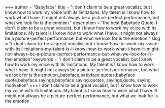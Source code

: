 +++
author = "Babyface"
title = "I don't claim to be a great vocalist, but I know how to work my voice with its limitations. My talent is I know how to work what I have. It might not always be a picture-perfect performance, but what we look for is the emotion."
description = "the best Babyface Quote: I don't claim to be a great vocalist, but I know how to work my voice with its limitations. My talent is I know how to work what I have. It might not always be a picture-perfect performance, but what we look for is the emotion."
slug = "i-dont-claim-to-be-a-great-vocalist-but-i-know-how-to-work-my-voice-with-its-limitations-my-talent-is-i-know-how-to-work-what-i-have-it-might-not-always-be-a-picture-perfect-performance-but-what-we-look-for-is-the-emotion"
keywords = "I don't claim to be a great vocalist, but I know how to work my voice with its limitations. My talent is I know how to work what I have. It might not always be a picture-perfect performance, but what we look for is the emotion.,babyface,babyface quotes,babyface quote,babyface sayings,babyface saying,quotes, sayings,quote, saying, motivation"
+++
I don't claim to be a great vocalist, but I know how to work my voice with its limitations. My talent is I know how to work what I have. It might not always be a picture-perfect performance, but what we look for is the emotion.
